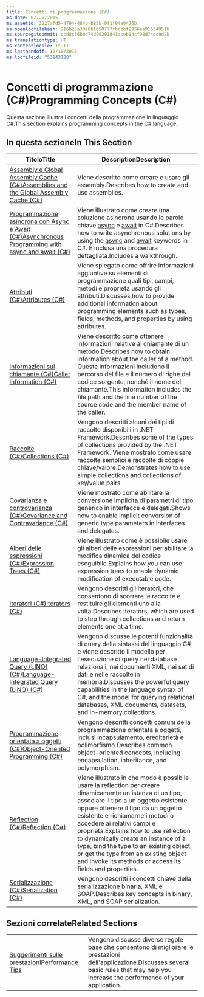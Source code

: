 ```yaml
---
title: Concetti di programmazione (C#)
ms.date: 07/20/2015
ms.assetid: 3227afd5-4794-484b-b83b-0f1f94a0476b
ms.openlocfilehash: 216b23a30e8b1d58777fbccbf2956ae91534951b
ms.sourcegitcommit: ccd8c36b0d74d99291d41aceb14cf98d74dc9d2b
ms.translationtype: HT
ms.contentlocale: it-IT
ms.lasthandoff: 12/10/2018
ms.locfileid: "53143188"
---
```

# <a name="programming-concepts-c"></a><span data-ttu-id="a2143-102">Concetti di programmazione (C#)</span><span class="sxs-lookup"><span data-stu-id="a2143-102">Programming Concepts (C#)</span></span>
<span data-ttu-id="a2143-103">Questa sezione illustra i concetti della programmazione in linguaggio C#.</span><span class="sxs-lookup"><span data-stu-id="a2143-103">This section explains programming concepts in the C# language.</span></span>  
  
## <a name="in-this-section"></a><span data-ttu-id="a2143-104">In questa sezione</span><span class="sxs-lookup"><span data-stu-id="a2143-104">In This Section</span></span>  
  
|<span data-ttu-id="a2143-105">Titolo</span><span class="sxs-lookup"><span data-stu-id="a2143-105">Title</span></span>|<span data-ttu-id="a2143-106">Description</span><span class="sxs-lookup"><span data-stu-id="a2143-106">Description</span></span>|  
|-----------|-----------------|  
|[<span data-ttu-id="a2143-107">Assembly e Global Assembly Cache (C#)</span><span class="sxs-lookup"><span data-stu-id="a2143-107">Assemblies and the Global Assembly Cache (C#)</span></span>](../../../csharp/programming-guide/concepts/assemblies-gac/index.md)|<span data-ttu-id="a2143-108">Viene descritto come creare e usare gli assembly.</span><span class="sxs-lookup"><span data-stu-id="a2143-108">Describes how to create and use assemblies.</span></span>|  
|[<span data-ttu-id="a2143-109">Programmazione asincrona con Async e Await (C#)</span><span class="sxs-lookup"><span data-stu-id="a2143-109">Asynchronous Programming with async and await (C#)</span></span>](../../../csharp/programming-guide/concepts/async/index.md)|<span data-ttu-id="a2143-110">Viene illustrato come creare una soluzione asincrona usando le parole chiave [async](../../../csharp/language-reference/keywords/async.md) e [await](../../../csharp/language-reference/keywords/await.md) in C#.</span><span class="sxs-lookup"><span data-stu-id="a2143-110">Describes how to write asynchronous solutions by using the [async](../../../csharp/language-reference/keywords/async.md) and [await](../../../csharp/language-reference/keywords/await.md) keywords in C#.</span></span> <span data-ttu-id="a2143-111">È inclusa una procedura dettagliata.</span><span class="sxs-lookup"><span data-stu-id="a2143-111">Includes a walkthrough.</span></span>|  
|[<span data-ttu-id="a2143-112">Attributi (C#)</span><span class="sxs-lookup"><span data-stu-id="a2143-112">Attributes (C#)</span></span>](../../../csharp/programming-guide/concepts/attributes/index.md)|<span data-ttu-id="a2143-113">Viene spiegato come offrire informazioni aggiuntive su elementi di programmazione quali tipi, campi, metodi e proprietà usando gli attributi.</span><span class="sxs-lookup"><span data-stu-id="a2143-113">Discusses how to provide additional information about programming elements such as types, fields, methods, and properties by using attributes.</span></span>|  
|[<span data-ttu-id="a2143-114">Informazioni sul chiamante (C#)</span><span class="sxs-lookup"><span data-stu-id="a2143-114">Caller Information (C#)</span></span>](../../../csharp/programming-guide/concepts/caller-information.md)|<span data-ttu-id="a2143-115">Viene descritto come ottenere informazioni relative al chiamante di un metodo.</span><span class="sxs-lookup"><span data-stu-id="a2143-115">Describes how to obtain information about the caller of a method.</span></span> <span data-ttu-id="a2143-116">Queste informazioni includono il percorso del file e il numero di righe del codice sorgente, nonché il nome del chiamante.</span><span class="sxs-lookup"><span data-stu-id="a2143-116">This information includes the file path and the line number of the source code and the member name of the caller.</span></span>|  
|[<span data-ttu-id="a2143-117">Raccolte (C#)</span><span class="sxs-lookup"><span data-stu-id="a2143-117">Collections (C#)</span></span>](../../../csharp/programming-guide/concepts/collections.md)|<span data-ttu-id="a2143-118">Vengono descritti alcuni dei tipi di raccolte disponibili in .NET Framework.</span><span class="sxs-lookup"><span data-stu-id="a2143-118">Describes some of the types of collections provided by the .NET Framework.</span></span> <span data-ttu-id="a2143-119">Viene mostrato come usare raccolte semplici e raccolte di coppie chiave/valore.</span><span class="sxs-lookup"><span data-stu-id="a2143-119">Demonstrates how to use simple collections and collections of key/value pairs.</span></span>|  
|[<span data-ttu-id="a2143-120">Covarianza e controvarianza (C#)</span><span class="sxs-lookup"><span data-stu-id="a2143-120">Covariance and Contravariance (C#)</span></span>](../../../csharp/programming-guide/concepts/covariance-contravariance/index.md)|<span data-ttu-id="a2143-121">Viene mostrato come abilitare la conversione implicita di parametri di tipo generico in interfacce e delegati.</span><span class="sxs-lookup"><span data-stu-id="a2143-121">Shows how to enable implicit conversion of generic type parameters in interfaces and delegates.</span></span>|  
|[<span data-ttu-id="a2143-122">Alberi delle espressioni (C#)</span><span class="sxs-lookup"><span data-stu-id="a2143-122">Expression Trees (C#)</span></span>](../../../csharp/programming-guide/concepts/expression-trees/index.md)|<span data-ttu-id="a2143-123">Viene illustrato come è possibile usare gli alberi delle espressioni per abilitare la modifica dinamica del codice eseguibile.</span><span class="sxs-lookup"><span data-stu-id="a2143-123">Explains how you can use expression trees to enable dynamic modification of executable code.</span></span>|  
|[<span data-ttu-id="a2143-124">Iteratori (C#)</span><span class="sxs-lookup"><span data-stu-id="a2143-124">Iterators (C#)</span></span>](../../../csharp/programming-guide/concepts/iterators.md)|<span data-ttu-id="a2143-125">Vengono descritti gli iteratori, che consentono di scorrere le raccolte e restituire gli elementi uno alla volta.</span><span class="sxs-lookup"><span data-stu-id="a2143-125">Describes iterators, which are used to step through collections and return elements one at a time.</span></span>|  
|[<span data-ttu-id="a2143-126">Language-Integrated Query (LINQ) (C#)</span><span class="sxs-lookup"><span data-stu-id="a2143-126">Language-Integrated Query (LINQ) (C#)</span></span>](../../../csharp/programming-guide/concepts/linq/index.md)|<span data-ttu-id="a2143-127">Vengono discusse le potenti funzionalità di query della sintassi del linguaggio C# e viene descritto il modello per l'esecuzione di query nei database relazionali, nei documenti XML, nei set di dati e nelle raccolte in memoria.</span><span class="sxs-lookup"><span data-stu-id="a2143-127">Discusses the powerful query capabilities in the language syntax of C#, and the model for querying relational databases, XML documents, datasets, and in-memory collections.</span></span>|  
|[<span data-ttu-id="a2143-128">Programmazione orientata a oggetti (C#)</span><span class="sxs-lookup"><span data-stu-id="a2143-128">Object-Oriented Programming (C#)</span></span>](../../../csharp/programming-guide/concepts/object-oriented-programming.md)|<span data-ttu-id="a2143-129">Vengono descritti concetti comuni della programmazione orientata a oggetti, inclusi incapsulamento, ereditarietà e polimorfismo.</span><span class="sxs-lookup"><span data-stu-id="a2143-129">Describes common object-oriented concepts, including encapsulation, inheritance, and polymorphism.</span></span>|  
|[<span data-ttu-id="a2143-130">Reflection (C#)</span><span class="sxs-lookup"><span data-stu-id="a2143-130">Reflection (C#)</span></span>](../../../csharp/programming-guide/concepts/reflection.md)|<span data-ttu-id="a2143-131">Viene illustrato in che modo è possibile usare la reflection per creare dinamicamente un'istanza di un tipo, associare il tipo a un oggetto esistente oppure ottenere il tipo da un oggetto esistente e richiamarne i metodi o accedere ai relativi campi e proprietà.</span><span class="sxs-lookup"><span data-stu-id="a2143-131">Explains how to use reflection to dynamically create an instance of a type, bind the type to an existing object, or get the type from an existing object and invoke its methods or access its fields and properties.</span></span>|  
|[<span data-ttu-id="a2143-132">Serializzazione (C#)</span><span class="sxs-lookup"><span data-stu-id="a2143-132">Serialization (C#)</span></span>](../../../csharp/programming-guide/concepts/serialization/index.md)|<span data-ttu-id="a2143-133">Vengono descritti i concetti chiave della serializzazione binaria, XML e SOAP.</span><span class="sxs-lookup"><span data-stu-id="a2143-133">Describes key concepts in binary, XML, and SOAP serialization.</span></span>|  
  
## <a name="related-sections"></a><span data-ttu-id="a2143-134">Sezioni correlate</span><span class="sxs-lookup"><span data-stu-id="a2143-134">Related Sections</span></span>  
  
|||  
|---|---|  
|[<span data-ttu-id="a2143-135">Suggerimenti sulle prestazioni</span><span class="sxs-lookup"><span data-stu-id="a2143-135">Performance Tips</span></span>](../../../../docs/framework/performance/performance-tips.md) | <span data-ttu-id="a2143-136">Vengono discusse diverse regole base che consentono di migliorare le prestazioni dell'applicazione.</span><span class="sxs-lookup"><span data-stu-id="a2143-136">Discusses several basic rules that may help you increase the performance of your application.</span></span>|
